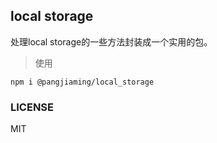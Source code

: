 ## local storage

处理local storage的一些方法封装成一个实用的包。

> 使用

`npm i @pangjiaming/local_storage`

### LICENSE

MIT